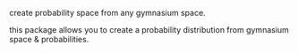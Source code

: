 create probability space from any gymnasium space.

this package allows you to create a probability distribution from gymnasium space & probabilities.
